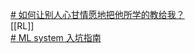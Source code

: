 [# 如何让别人心甘情愿地把他所学的教给我？](https://www.zhihu.com/question/38714506/answer/1768191207?utm_psn=1862123032329449473)  
[[RL]]  
[# ML system 入坑指南](https://zhuanlan.zhihu.com/p/608318764)
